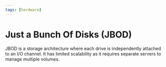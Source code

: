 ```yaml
---
tags: [hardware]
---
```


# Just a Bunch Of Disks (JBOD)

JBOD is a storage architecture where each drive is independently attached to an
I/O channel. It has limited scalability as it requires separate servers to
manage multiple volumes.
